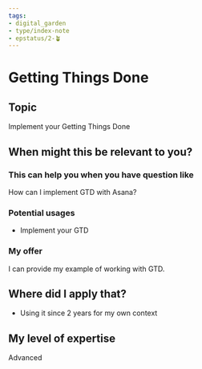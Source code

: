 ```yaml
---
tags: 
- digital_garden
- type/index-note
- epstatus/2-🪴
---
```

# Getting Things Done
## Topic

Implement your Getting Things Done

## When might this be relevant to you?

### This can help you when you have question like

How can I implement GTD with Asana?

### Potential usages

-   Implement your GTD
    

### My offer

I can provide my example of working with GTD.

## Where did I apply that?

-   Using it since 2 years for my own context
    

## My level of expertise

Advanced